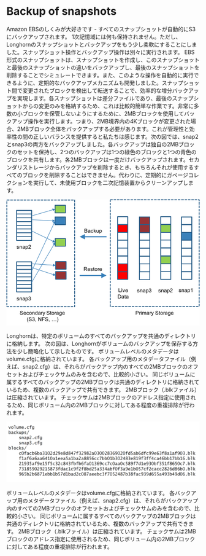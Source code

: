 # Backup of snapshots

Amazon EBSのしくみが大好きです - すべてのスナップショットが自動的にS3にバックアップされます。 1次記憶域には何も保持されません。ただし、Longhornのスナップショットとバックアップをもう少し柔軟にすることにしました。スナップショット操作とバックアップ操作は別々に実行されます。 EBS形式のスナップショットは、スナップショットを作成し、このスナップショットと最後のスナップショットの違いをバックアップし、最後のスナップショットを削除することでシミュレートできます。また、このような操作を自動的に実行できるように、定期的なバックアップメカニズムも開発しました。スナップショット間で変更されたブロックを検出して転送することで、効率的な増分バックアップを実現します。各スナップショットは差分ファイルであり、最後のスナップショットからの変更のみを格納するため、これは比較的簡単な作業です。非常に多数の小ブロックを保管しないようにするために、2MBブロックを使用してバックアップ操作を実行します。つまり、2MB境界内の4Kブロックが変更された場合、2MBブロック全体をバックアップする必要があります。これが管理性と効率性の間の正しいバランスを提供すると私たちは感じます。次の図では、snap2とsnap3の両方をバックアップしました。各バックアップは独自の2MBブロックのセットを保持し、2つのバックアップは1つの緑色のブロックと1つの青色のブロックを共有します。各2MBブロックは一度だけバックアップされます。セカンダリストレージからバックアップを削除するとき、もちろんそれが使用するすべてのブロックを削除することはできません。代わりに、定期的にガベージコレクションを実行して、未使用ブロックを二次記憶装置からクリーンアップします。

![画像](../pictures/090001backupofsnapshots.png)


Longhornは、特定のボリュームのすべてのバックアップを共通のディレクトリに格納します。 次の図は、Longhornがボリュームのバックアップを保存する方法を少し簡略化して示したものです。 ボリュームレベルのメタデータはvolume.cfgに格納されています。 各バックアップ用のメタデータファイル（例えば、snap2.cfg）は、それらがバックアップ内のすべての2MBブロックのオフセットおよびチェックサムのみを含むので、比較的小さい。 同じボリュームに属するすべてのバックアップの2MBブロックは共通のディレクトリに格納されているため、複数のバックアップで共有できます。 2MBブロック（.blkファイル）は圧縮されています。 チェックサムは2MBブロックのアドレス指定に使用されるため、同じボリューム内の2MBブロックに対してある程度の重複排除が行われます。

![画像](../pictures/090002backupofsnapshots.png)

ボリュームレベルのメタデータはvolume.cfgに格納されています。 各バックアップ用のメタデータファイル（例えば、snap2.cfg）は、それらがバックアップ内のすべての2MBブロックのオフセットおよびチェックサムのみを含むので、比較的小さい。 同じボリュームに属するすべてのバックアップの2MBブロックは共通のディレクトリに格納されているため、複数のバックアップで共有できます。 2MBブロック（.blkファイル）は圧縮されています。 チェックサムは2MBブロックのアドレス指定に使用されるため、同じボリューム内の2MBブロックに対してある程度の重複排除が行われます。

